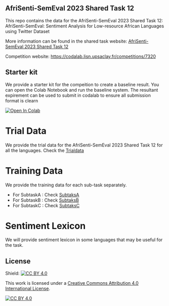 ## AfriSenti-SemEval 2023 Shared Task 12


This repo contains the data for the AfriSenti-SemEval 2023 Shared Task 12: AfriSenti-SemEval: Sentiment Analysis for Low-resource African Languages using Twitter Dataset

More information can be found in the shared task website: [ AfriSenti-SemEval 2023 Shared Task 12](https://afrisenti-semeval.github.io)

Competition website: https://codalab.lisn.upsaclay.fr/competitions/7320


## Starter kit

We provide a starter kit for the compeition to create a baseline result. You can open the Colab Notebook and run the baseline system. The resultant expirement can be used to submit in codalab to ensure all submission format is clearn 


<a target="_blank" href="https://colab.research.google.com/github/afrisenti-semeval/afrisent-semeval-2023/blob/main/AfriSenti_SemEval_2023_Starter_Notebook.ipynb">
  <img src="https://colab.research.google.com/assets/colab-badge.svg" alt="Open In Colab"/>
</a>


# Trial Data

We provide the trial data for the AfriSenti-SemEval 2023 Shared Task 12 for all the languages. Check the [Trialdata](README.md)


# Training Data

We provide the training data for each sub-task separately. 


- For SubtaskA : Check [SubtaksA](README.md)
- For SubtaskB : Check [SubtaksB](README.md)
- For SubtaskC : Check [SubtaksC](README.md)

# Sentiment Lexicon

We will provide sentiment lexicon in some languages that may be useful for the task. 


## License

Shield: [![CC BY 4.0][cc-by-shield]][cc-by]

This work is licensed under a
[Creative Commons Attribution 4.0 International License][cc-by].

[![CC BY 4.0][cc-by-image]][cc-by]

[cc-by]: http://creativecommons.org/licenses/by/4.0/
[cc-by-image]: https://i.creativecommons.org/l/by/4.0/88x31.png
[cc-by-shield]: https://img.shields.io/badge/License-CC%20BY%204.0-lightgrey.svg

